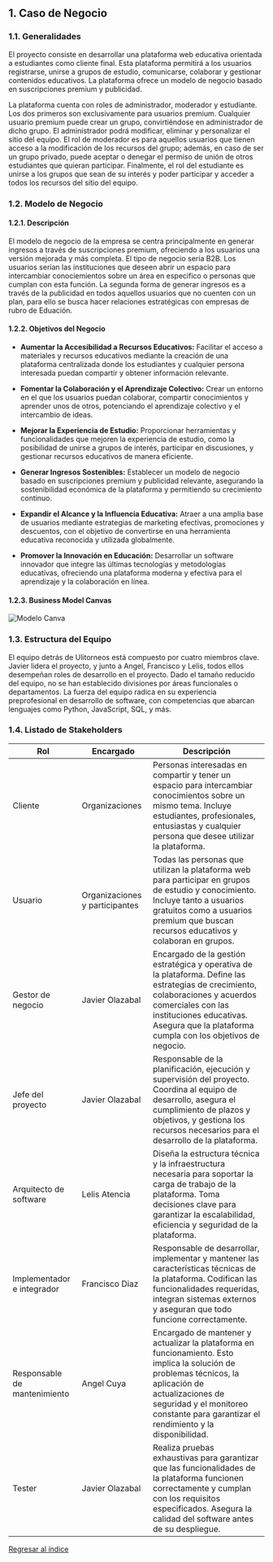## 1. Caso de Negocio
### 1.1. Generalidades
El proyecto consiste en desarrollar una plataforma web educativa orientada a estudiantes como cliente final. Esta plataforma permitirá a los usuarios registrarse, unirse a grupos de estudio, comunicarse, colaborar y gestionar contenidos educativos. La plataforma ofrece un modelo de negocio basado en suscripciones premium y publicidad.

La plataforma cuenta con roles de administrador, moderador y estudiante. Los dos primeros son exclusivamente para usuarios premium. Cualquier usuario premium puede crear un grupo, convirtiéndose en administrador de dicho grupo. El administrador podrá modificar, eliminar y personalizar el sitio del equipo. El rol de moderador es para aquellos usuarios que tienen acceso a la modificación de los recursos del grupo; además, en caso de ser un grupo privado, puede aceptar o denegar el permiso de unión de otros estudiantes que quieran participar. Finalmente, el rol del estudiante es unirse a los grupos que sean de su interés y poder participar y acceder a todos los recursos del sitio del equipo.

### 1.2. Modelo de Negocio
#### 1.2.1. Descripción
El modelo de negocio de la empresa se centra principalmente en generar ingresos a través de suscripciones premium, ofreciendo a los usuarios una versión mejorada y más completa. El tipo de negocio sería B2B. Los usuarios serían las instituciones que deseen abrir un espacio para intercambiar conociemientos sobre un área en especifico o personas que cumplan con esta función. La segunda forma de generar ingresos es a través de la publicidad en todos aquellos usuarios que no cuenten con un plan, para ello se busca hacer relaciones estratégicas con empresas de rubro de Eduación.
#### 1.2.2. Objetivos del Negocio
- **Aumentar la Accesibilidad a Recursos Educativos:** Facilitar el acceso a materiales y recursos educativos mediante la creación de una plataforma centralizada donde los estudiantes y cualquier persona interesada puedan compartir y obtener información relevante.
- **Fomentar la Colaboración y el Aprendizaje Colectivo:** Crear un entorno en el que los usuarios puedan colaborar, compartir conocimientos y aprender unos de otros, potenciando el aprendizaje colectivo y el intercambio de ideas.

- **Mejorar la Experiencia de Estudio:** Proporcionar herramientas y funcionalidades que mejoren la experiencia de estudio, como la posibilidad de unirse a grupos de interés, participar en discusiones, y gestionar recursos educativos de manera eficiente.

- **Generar Ingresos Sostenibles:** Establecer un modelo de negocio basado en suscripciones premium y publicidad relevante, asegurando la sostenibilidad económica de la plataforma y permitiendo su crecimiento continuo.

- **Expandir el Alcance y la Influencia Educativa:** Atraer a una amplia base de usuarios mediante estrategias de marketing efectivas, promociones y descuentos, con el objetivo de convertirse en una herramienta educativa reconocida y utilizada globalmente.

- **Promover la Innovación en Educación:** Desarrollar un software innovador que integre las últimas tecnologías y metodologías educativas, ofreciendo una plataforma moderna y efectiva para el aprendizaje y la colaboración en línea.

#### 1.2.3. Business Model Canvas

![Modelo Canva](MODELO_CANVA.png)

### 1.3. Estructura del Equipo
El equipo detrás de Ulitorneos está compuesto por cuatro miembros clave. Javier lidera el proyecto, y junto a Angel, Francisco y Lelis, todos ellos desempeñan roles de desarrollo en el proyecto. Dado el tamaño reducido del equipo, no se han establecido divisiones por áreas funcionales o departamentos. La fuerza del equipo radica en su experiencia preprofesional en desarrollo de software, con competencias que abarcan lenguajes como Python, JavaScript, SQL, y más.

### 1.4. Listado de Stakeholders

|           Rol            |     Encargado     |                   Descripción                  |
|--------------------------|-------------------|----------------------------------------------|
|         Cliente          | Organizaciones | Personas interesadas en compartir y tener un espacio para intercambiar conocimientos sobre un mismo tema. Incluye estudiantes, profesionales, entusiastas y cualquier persona que desee utilizar la plataforma. |
|         Usuario          | Organizaciones y participantes | Todas las personas que utilizan la plataforma web para participar en grupos de estudio y conocimiento. Incluye tanto a usuarios gratuitos como a usuarios premium que buscan recursos educativos y colaboran en grupos. |
|    Gestor de negocio     | Javier Olazabal | Encargado de la gestión estratégica y operativa de la plataforma. Define las estrategias de crecimiento, colaboraciones y acuerdos comerciales con las instituciones educativas. Asegura que la plataforma cumpla con los objetivos de negocio. |
|    Jefe del proyecto   | Javier Olazabal | Responsable de la planificación, ejecución y supervisión del proyecto. Coordina al equipo de desarrollo, asegura el cumplimiento de plazos y objetivos, y gestiona los recursos necesarios para el desarrollo de la plataforma. |
| Arquitecto de software   | Lelis Atencia| Diseña la estructura técnica y la infraestructura necesaria para soportar la carga de trabajo de la plataforma. Toma decisiones clave para garantizar la escalabilidad, eficiencia y seguridad de la plataforma. |
| Implementador e integrador| Francisco Diaz | Responsable de desarrollar, implementar y mantener las características técnicas de la plataforma. Codifican las funcionalidades requeridas, integran sistemas externos y aseguran que todo funcione correctamente. |
| Responsable de mantenimiento| Angel Cuya | Encargado de mantener y actualizar la plataforma en funcionamiento. Esto implica la solución de problemas técnicos, la aplicación de actualizaciones de seguridad y el monitoreo constante para garantizar el rendimiento y la disponibilidad. |
|         Tester        | Javier Olazabal | Realiza pruebas exhaustivas para garantizar que las funcionalidades de la plataforma funcionen correctamente y cumplan con los requisitos especificados. Asegura la calidad del software antes de su despliegue. |

[Regresar al índice](../README.md)